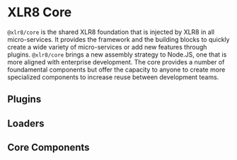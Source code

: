# XLR8 Core

`@xlr8/core` is the shared XLR8 foundation that is injected by XLR8 in all micro-services. It provides the framework and the building blocks
to quickly create a wide variety of micro-services or add new features through plugins. `@xlr8/core` brings a new assembly strategy to Node.JS, one
that is more aligned with enterprise development. The core provides a number of foundamental components but offer the capacity to anyone to create
more specialized components to increase reuse between development teams. 

## Plugins



## Loaders

## Core Components

